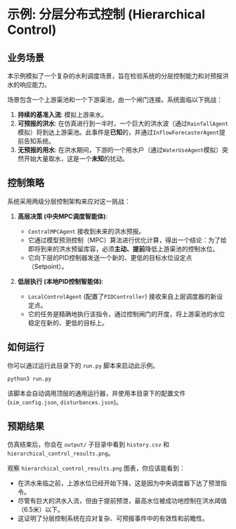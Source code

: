# 示例: 分层分布式控制 (Hierarchical Control)

## 业务场景

本示例模拟了一个复杂的水利调度场景，旨在检验系统的分层控制能力和对预报洪水的响应能力。

场景包含一个上游渠池和一个下游渠池，由一个闸门连接。系统面临以下挑战：
1.  **持续的基准入流**: 模拟上游来水。
2.  **可预报的洪水**: 在仿真进行到一半时，一个巨大的洪水波（通过`RainfallAgent`模拟）将到达上游渠池。此事件是**已知**的，并通过`InflowForecasterAgent`提前告知系统。
3.  **无预报的用水**: 在洪水期间，下游的一个用水户（通过`WaterUseAgent`模拟）突然开始大量取水，这是一个**未知**的扰动。

## 控制策略

系统采用两级分层控制架构来应对这一挑战：

1.  **高层决策 (中央MPC调度智能体)**:
    - `CentralMPCAgent` 接收到未来的洪水预报。
    - 它通过模型预测控制（MPC）算法进行优化计算，得出一个结论：为了给即将到来的洪水预留库容，必须**主动、提前**降低上游渠池的控制水位。
    - 它向下层的PID控制器发送一个新的、更低的目标水位设定点（Setpoint）。

2.  **低层执行 (本地PID控制智能体)**:
    - `LocalControlAgent` (配置了`PIDController`) 接收来自上层调度器的新设定点。
    - 它的任务是精确地执行该指令，通过控制闸门的开度，将上游渠池的水位稳定在新的、更低的目标上。

## 如何运行

你可以通过运行此目录下的 `run.py` 脚本来启动此示例。
```bash
python3 run.py
```
该脚本会自动调用顶层的通用运行器，并使用本目录下的配置文件 (`sim_config.json`, `disturbances.json`)。

## 预期结果

仿真结束后，你会在 `output/` 子目录中看到 `history.csv` 和 `hierarchical_control_results.png`。

观察 `hierarchical_control_results.png` 图表，你应该能看到：
- 在洪水来临之前，上游水位已经开始下降，这是因为中央调度器下达了预泄指令。
- 尽管有巨大的洪水入流，但由于提前预泄，最高水位被成功地控制在洪水阈值（6.5米）以下。
- 这证明了分层控制系统在应对复杂、可预报事件中的有效性和前瞻性。
